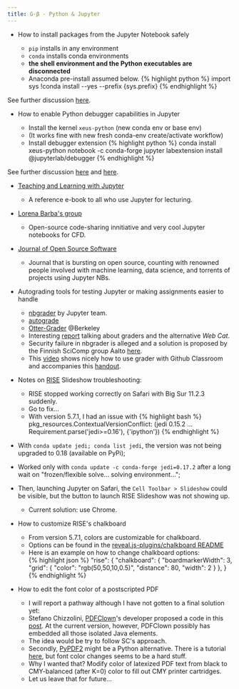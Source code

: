 ```yaml
---
title: G-β - Python & Jupyter
---
```


- How to install packages from the Jupyter Notebook safely

  - `pip` installs in any environment
  - `conda` installs conda environments
  - **the shell environment and the Python executables are disconnected**
  - Anaconda pre-install assumed below.
{% highlight python %} 
import sys
!conda install --yes --prefix {sys.prefix} <package>
{% endhighlight %} 

See further discussion [here](https://jakevdp.github.io/blog/2017/12/05/installing-python-packages-from-jupyter/).

- How to enable Python debugger capabilities in Jupyter 

  - Install the kernel `xeus-python` (new conda env or base env)
  - (It works fine with new fresh conda-env create/activate workflow)
  - Install debugger extension
{% highlight python %} 
conda install xeus-python notebook -c conda-forge
jupyter labextension install @jupyterlab/debugger
{% endhighlight %} 

See further discussion [here](https://github.com/jupyterlab/debugger) and [here](https://github.com/jupyter-xeus/xeus-python).

- [Teaching and Learning with Jupyter](https://jupyter4edu.github.io/jupyter-edu-book/)
	- A reference e-book to all who use Jupyter for lecturing.

- [Lorena Barba's group](https://lorenabarba.com)
	- Open-source code-sharing innitiative and very cool Jupyter notebooks for CFD.

- [Journal of Open Source Software](https://joss.theoj.org)
	- Journal that is bursting on open source, counting with renowned people involved with machine learning, data science, and torrents of projects using Jupyter NBs.

- Autograding tools for testing Jupyter or making assignments easier to handle
	- [nbgrader](https://nbgrader.readthedocs.io/en/stable/) by Jupyter team.
	- [autograde](https://github.com/cssh-rwth/autograde)
	- [Otter-Grader](https://otter-grader.readthedocs.io/en/stable/) @Berkeley
	- Interesting [report](https://infovis.cs.vt.edu/sites/default/files/Auto_Grading_Jupyter_Notebooks.pdf) talking about graders and the alternative _Web Cat_.
	- Security failure in nbgrader is alleged and a solution is proposed by the Finnish SciComp group Aalto [here](https://scicomp.aalto.fi/aalto/jupyterhub-instructors/autograding/).  
	- This [video](https://youtu.be/__yUvsV1xsU) shows nicely how to use grader with Github Classroom and accompanies this [handout](https://github.com/jkuruzovich/otter_helper). 

- Notes on [RISE](https://rise.readthedocs.io/en/stable/installation.html) Slideshow troubleshooting:
	- RISE stopped working correctly on Safari with Big Sur 11.2.3 suddenly. 
	- Go to fix...
	- With version 5.7.1, I had an issue with
	{% highlight bash %} 
	pkg_resources.ContextualVersionConflict: 
	(jedi 0.15.2 ... Requirement.parse('jedi>=0.16'), {'ipython'})
	{% endhighlight %}
- With `conda update jedi; conda list jedi`, the version was not being upgraded to 0.18 (available on PyPi);
- Worked only with `conda update -c conda-forge jedi=0.17.2` after a long wait on "frozen/flexible solve... solving environment...";
- Then, launching Jupyter on Safari, the `Cell Toolbar > Slideshow` could be visible, but the button to launch RISE Slideshow was not showing up.
	- Current solution: use Chrome.		

- How to customize RISE's chalkboard
	- From version 5.7.1, colors are customizable for chalkboard.
	- Options can be found in the [reveal.js-plugins/chalkboard README](https://github.com/rajgoel/reveal.js-plugins/tree/master/chalkboard)
	- Here is an example on how to change chalkboard options:	
{% highlight json %} 
"rise": {
  "chalkboard": {
      "boardmarkerWidth": 3,      
      "grid": {
        "color": "rgb(50,50,10,0.5)",
        "distance": 80,
        "width": 2
      }
    },
 }
{% endhighlight %} 		

- How to edit the font color of a postscripted PDF 
	- I will report a pathway although I have not gotten to a final solution yet:
	- Stefano Chizzolini, [PDFClown](https://sourceforge.net/projects/clown/)'s developer proposed a code in this [post](https://sourceforge.net/p/clown/discussion/607163/thread/bc191071/). At the current version, however, PDFClown possibly has embedded all those isolated Java elements.
	- The idea would be try to follow SC's approach.
	- Secondly, [PyPDF2](https://pypi.org/project/PyPDF2/) might be a Python alternative. There is a tutorial [here](https://realpython.com/creating-modifying-pdf/#setting-font-properties), but font color changes seems to be a hard stuff.
	- Why I wanted that? Modify color of latexized PDF text from black to CMY-balanced (after K=0) color to fill out CMY printer cartridges.
	- Let us leave that for future... 